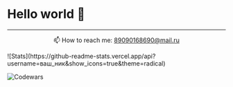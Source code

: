 <h1>Hello world 👋</h1>







------------



<p align="center">
  📫  How to reach me: <a href='mailto:89090168690@mail.ru'>89090168690@mail.ru</a>
</p>
![Stats](https://github-readme-stats.vercel.app/api?username=ваш_ник&show_icons=true&theme=radical)


![Codewars](https://www.codewars.com/users/BotalovSerg/badges/micro)


<!--
**BotalovSerg/BotalovSerg** is a ✨ _special_ ✨ repository because its `README.md` (this file) appears on your GitHub profile.

Here are some ideas to get you started:

- 🔭 I’m currently working on ...
- 🌱 I’m currently learning ...
- 👯 I’m looking to collaborate on ...
- 🤔 I’m looking for help with ...
- 💬 Ask me about ...
- 📫 How to reach me: ...
- 😄 Pronouns: ...
- ⚡ Fun fact: ...
-->
